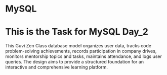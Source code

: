 # MySQL
# This is the Task for MySQL Day_2

This Guvi Zen Class database model organizes user data, tracks code problem-solving achievements, records participation in company drives, monitors mentorship topics and tasks, maintains attendance, and logs user queries. The design aims to provide a structured foundation for an interactive and comprehensive learning platform.